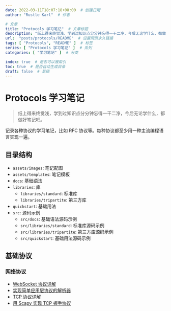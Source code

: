 ```yaml
---
date: 2022-03-11T18:07:18+08:00  # 创建日期
author: "Rustle Karl"  # 作者

# 文章
title: "Protocols 学习笔记"  # 文章标题
description: "纸上得来终觉浅，学到过知识点分分钟忘得一干二净，今后无论学什么，都做好笔记吧。"
url:  "posts/protocols/README"  # 设置网页永久链接
tags: [ "Protocols", "README" ]  # 标签
series: [ "Protocols 学习笔记" ]  # 系列
categories: [ "学习笔记" ]  # 分类

index: true  # 是否可以被索引
toc: true  # 是否自动生成目录
draft: false  # 草稿
---
```


# Protocols 学习笔记

> 纸上得来终觉浅，学到过知识点分分钟忘得一干二净，今后无论学什么，都做好笔记吧。

记录各种协议的学习笔记，比如 RFC 协议等。每种协议都至少用一种主流编程语言实现一遍。

## 目录结构

- `assets/images`: 笔记配图
- `assets/templates`: 笔记模板
- `docs`: 基础语法
- `libraries`: 库
  - `libraries/standard`: 标准库
  - `libraries/tripartite`: 第三方库
- `quickstart`: 基础用法
- `src`: 源码示例
  - `src/docs`: 基础语法源码示例
  - `src/libraries/standard`: 标准库源码示例
  - `src/libraries/tripartite`: 第三方库源码示例
  - `src/quickstart`: 基础用法源码示例

## 基础协议

### 网络协议

- [WebSocket 协议详解](docs/net/tcp/websocket.md)
- [实现简单应用层协议的解析器](docs/net/tcp/application-layer-protocol.md)
- [TCP 协议详解](docs/net/tcp/README.md)
- [用 Scapy 实现 TCP 握手协议](docs/net/tcp/tcp_handshake_with_scapy.md)
